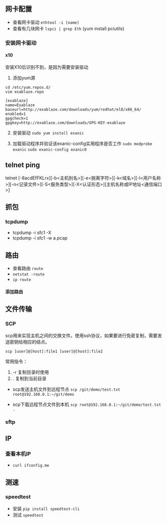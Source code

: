 ## 网卡配置
- 查看网卡驱动 `ethtool -i [name]`
- 查看有几块网卡 `lspci | grep Eth` (yum install pciutils)

### 安装网卡驱动
#### x10
安装X10后识别不到，是因为需要安装驱动
1. 添加yum源
```shell script
cd /etc/yum.repos.d/
vim exablaze.repo

[exablaze]
name=Exablaze
baseurl=http://exablaze.com/downloads/yum/redhat/el8/x86_64/
enabled=1
gpgcheck=1
gpgkey=http://exablaze.com/downloads/GPG-KEY-exablaze
```

2. 安装驱动 `sudo yum install exanic`

3. 加载驱动程序并验证该exanic-config实用程序是否工作
 `sudo modprobe exanic`
 `sudo exanic-config exanic0`

## telnet ping
telnet [-8acdEfFKLrx][-b<主机别名>][-e<脱离字符>][-k<域名>][-l<用户名称>][-n<记录文件>][-S<服务类型>][-X<认证形态>][主机名称或IP地址<通信端口>]

## 抓包
### tcpdump
- tcpdump -i sfc1 -X
- tcpdump -i sfc1 -w a.pcap

## 路由
- 查看路由 `route`
- `netstat -route`
- `ip route`

#### 添加路由

## 文件传输 
### SCP
scp用来实现主机之间的交换文件。使用ssh协议，如果要进行免密复制，需要发送密钥给相应的结点。

`scp [user]@[host]:file1 [user]@[host]:file2`

常用指令：
1. -r 复制目录时使用
2. . 复制到当前目录

- scp发送主机文件到远程节点
`scp /git/demo/test.txt root@192.168.0.1:~/git/demo`

- scp下载远程节点文件到本机
`scp root@192.168.0.1:~/git/demo/test.txt .`

### sftp


## IP
### 查看本机IP
- `curl ifconfig.me`

## 测速
### speedtest
- 安装 `pip install speedtest-cli`
- 测试 `speedtest`
